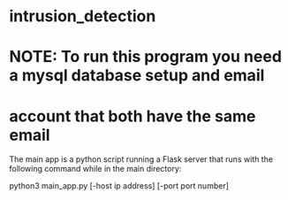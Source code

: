 # intrusion_detection

# NOTE: To run this program you need a mysql database setup and email
# account that both have the same email

The main app is a python script running a Flask server that runs with the following command while in the main directory:

python3 main_app.py [-host ip address] [-port port number]


